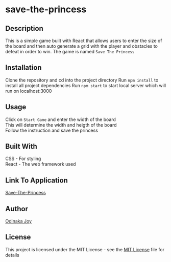 # save-the-princess

## Description
This is a simple game built with React that allows users to enter the size of the board and then auto generate a grid with the player and obstacles to defeat in order to win. The game is named `Save The Princess`

## Installation
Clone the repository and cd into the project directory
Run `npm install` to install all project dependencies
Run `npm start` to start local server which will run on localhost:3000

## Usage
Click on `Start Game` and enter the width of the board   
This will determine the width and heigth of the board    
Follow the instruction and save the princess    

## Built With
CSS - For styling   
React - The web framework used

## Link To Application
[Save-The-Princess](https://save-the-princess.netlify.app/)

## Author
[Odinaka Joy](http://dinakajoy.com)

## License
This project is licensed under the MIT License - see the [MIT License](https://opensource.org/licenses/MIT) file for details
